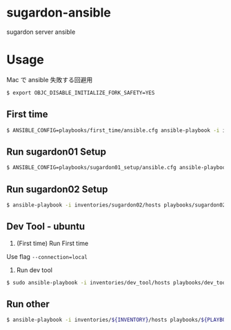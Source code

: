 # sugardon-ansible

sugardon server ansible

# Usage

Mac で ansible 失敗する回避用
```bash
$ export OBJC_DISABLE_INITIALIZE_FORK_SAFETY=YES
```

## First time

```bash
$ ANSIBLE_CONFIG=playbooks/first_time/ansible.cfg ansible-playbook -i inventories/${INVENTORY}/hosts playbooks/first_time/setup.yml -vvv
```

## Run sugardon01 Setup

```bash
$ ANSIBLE_CONFIG=playbooks/sugardon01_setup/ansible.cfg ansible-playbook -i inventories/${INVENTORY}/hosts playbooks/sugardon01_setup/centos8.yml -vvv
```

## Run sugardon02 Setup

```bash
$ ansible-playbook -i inventories/sugardon02/hosts playbooks/sugardon02_setup/sugardon02.yml -vvv
```

## Dev Tool - ubuntu

1. (First time) Run First time

Use flag `--connection=local`

1. Run dev tool
```bash
$ sudo ansible-playbook -i inventories/dev_tool/hosts playbooks/dev_tool/ubuntu.yml -vvv --connection=local
```

## Run other

```bash
$ ansible-playbook -i inventories/${INVENTORY}/hosts playbooks/${PLAYBOOK} -vvv
```
